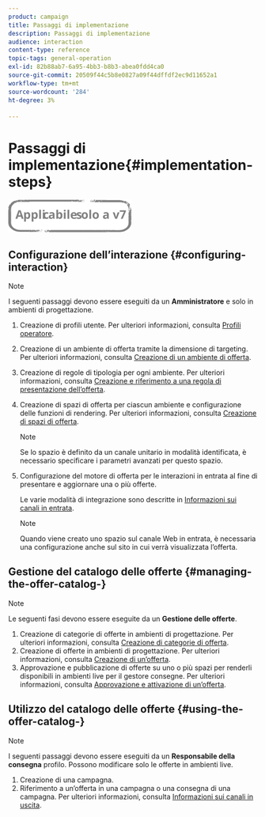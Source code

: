 ```yaml
---
product: campaign
title: Passaggi di implementazione
description: Passaggi di implementazione
audience: interaction
content-type: reference
topic-tags: general-operation
exl-id: 82b88ab7-6a95-4bb3-b8b3-abea0fdd4ca0
source-git-commit: 20509f44c5b8e0827a09f44dffdf2ec9d11652a1
workflow-type: tm+mt
source-wordcount: '284'
ht-degree: 3%

---
```


# Passaggi di implementazione{#implementation-steps}

![](../../assets/v7-only.svg)

## Configurazione dell’interazione {#configuring-interaction}

>[!NOTE]
>
>I seguenti passaggi devono essere eseguiti da un **Amministratore** e solo in ambienti di progettazione.

1. Creazione di profili utente. Per ulteriori informazioni, consulta [Profili operatore](../../interaction/using/operator-profiles.md).
1. Creazione di un ambiente di offerta tramite la dimensione di targeting. Per ulteriori informazioni, consulta [Creazione di un ambiente di offerta](../../interaction/using/live-design-environments.md#creating-an-offer-environment).
1. Creazione di regole di tipologia per ogni ambiente. Per ulteriori informazioni, consulta [Creazione e riferimento a una regola di presentazione dell’offerta](../../interaction/using/managing-offer-presentation.md#creating-and-referencing-an-offer-presentation-rule).
1. Creazione di spazi di offerta per ciascun ambiente e configurazione delle funzioni di rendering. Per ulteriori informazioni, consulta [Creazione di spazi di offerta](../../interaction/using/creating-offer-spaces.md).

   >[!NOTE]
   >
   >Se lo spazio è definito da un canale unitario in modalità identificata, è necessario specificare i parametri avanzati per questo spazio.

1. Configurazione del motore di offerta per le interazioni in entrata al fine di presentare e aggiornare una o più offerte.

   Le varie modalità di integrazione sono descritte in [Informazioni sui canali in entrata](../../interaction/using/about-inbound-channels.md).

   >[!NOTE]
   >
   >Quando viene creato uno spazio sul canale Web in entrata, è necessaria una configurazione anche sul sito in cui verrà visualizzata l’offerta.

## Gestione del catalogo delle offerte {#managing-the-offer-catalog-}

>[!NOTE]
>
>Le seguenti fasi devono essere eseguite da un **Gestione delle offerte**.

1. Creazione di categorie di offerte in ambienti di progettazione. Per ulteriori informazioni, consulta [Creazione di categorie di offerta](../../interaction/using/creating-offer-categories.md).
1. Creazione di offerte in ambienti di progettazione. Per ulteriori informazioni, consulta [Creazione di un’offerta](../../interaction/using/creating-an-offer.md).
1. Approvazione e pubblicazione di offerte su uno o più spazi per renderli disponibili in ambienti live per il gestore consegne. Per ulteriori informazioni, consulta [Approvazione e attivazione di un’offerta](../../interaction/using/approving-and-activating-an-offer.md).

## Utilizzo del catalogo delle offerte {#using-the-offer-catalog-}

>[!NOTE]
>
>I seguenti passaggi devono essere eseguiti da un **Responsabile della consegna** profilo. Possono modificare solo le offerte in ambienti live.

1. Creazione di una campagna.
1. Riferimento a un’offerta in una campagna o una consegna di una campagna. Per ulteriori informazioni, consulta [Informazioni sui canali in uscita](../../interaction/using/about-outbound-channels.md).
